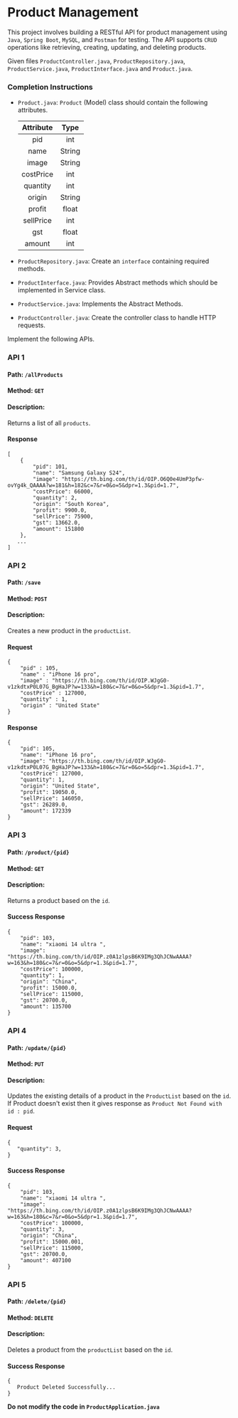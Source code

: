 # Product Management

This project involves building a RESTful API for product management using `Java`, `Spring Boot`, `MySQL`, and `Postman` for testing. The API supports `CRUD` operations like retrieving, creating, updating, and deleting products.
 
Given files `ProductController.java`, `ProductRepository.java`, `ProductService.java`, `ProductInterface.java` and  `Product.java`.

### Completion Instructions

- `Product.java`: `Product` (Model) class should contain the following attributes.

    | Attribute |  Type  |
    | :-------: | :----: |
    |    pid    |  int   |
    |    name   | String |
    |   image   | String |
    |  costPrice   | int |
    |  quantity | int |
    |  origin   | String |
    |  profit   | float |
    |  sellPrice   | int |
    |    gst    | float |
    |   amount  | int |
    

- `ProductRepository.java`: Create an `interface` containing required methods.
- `ProductInterface.java`: Provides Abstract methods which should be implemented in Service class.
- `ProductService.java`: Implements the Abstract Methods.
- `ProductController.java`: Create the controller class to handle HTTP requests.  

Implement the following APIs.

### API 1

#### Path: `/allProducts`

#### Method: `GET`

#### Description:

Returns a list of all `products`.

#### Response

```
[
    {
        "pid": 101,
        "name": "Samsung Galaxy S24",
        "image": "https://th.bing.com/th/id/OIP.O6Q0e4UmP3pfw-ovYg4k_QAAAA?w=181&h=182&c=7&r=0&o=5&dpr=1.3&pid=1.7",
        "costPrice": 66000,
        "quantity": 2,
        "origin": "South Korea",
        "profit": 9900.0,
        "sellPrice": 75900,
        "gst": 13662.0,
        "amount": 151800
    },
   ...
]
```

### API 2

#### Path: `/save`

#### Method: `POST`

#### Description:

Creates a new product in the `productList`.

#### Request

```
{
    "pid" : 105,
    "name" : "iPhone 16 pro",
    "image" : "https://th.bing.com/th/id/OIP.WJgG0-v1zkdtxP0L07G_BgHaJP?w=133&h=180&c=7&r=0&o=5&dpr=1.3&pid=1.7",
    "costPrice" : 127000,
    "quantity" : 1,
    "origin" : "United State"
}
```

#### Response

```
{
    "pid": 105,
    "name": "iPhone 16 pro",
    "image": "https://th.bing.com/th/id/OIP.WJgG0-v1zkdtxP0L07G_BgHaJP?w=133&h=180&c=7&r=0&o=5&dpr=1.3&pid=1.7",
    "costPrice": 127000,
    "quantity": 1,
    "origin": "United State",
    "profit": 19050.0,
    "sellPrice": 146050,
    "gst": 26289.0,
    "amount": 172339
}
```

### API 3

#### Path: `/product/{pid}`

#### Method: `GET`

#### Description: 
 
Returns a product based on the `id`. 


#### Success Response

```
{
    "pid": 103,
    "name": "xiaomi 14 ultra ",
    "image": "https://th.bing.com/th/id/OIP.z0A1zlpsB6K9IMg3QhJCNwAAAA?w=163&h=180&c=7&r=0&o=5&dpr=1.3&pid=1.7",
    "costPrice": 100000,
    "quantity": 1,
    "origin": "China",
    "profit": 15000.0,
    "sellPrice": 115000,
    "gst": 20700.0,
    "amount": 135700
}
```

### API 4

#### Path: `/update/{pid}`

#### Method: `PUT`

#### Description:

Updates the existing details of a product in the `ProductList` based on the `id`. If Product doesn't exist then it gives response as `Product Not Found with id : pid`.

#### Request

```
{
   "quantity": 3,
}
```

#### Success Response

```
{
    "pid": 103,
    "name": "xiaomi 14 ultra ",
    "image": "https://th.bing.com/th/id/OIP.z0A1zlpsB6K9IMg3QhJCNwAAAA?w=163&h=180&c=7&r=0&o=5&dpr=1.3&pid=1.7",
    "costPrice": 100000,
    "quantity": 3,
    "origin": "China",
    "profit": 15000.001,
    "sellPrice": 115000,
    "gst": 20700.0,
    "amount": 407100
}
```

### API 5

#### Path: `/delete/{pid}`

#### Method: `DELETE`

#### Description:

Deletes a product from the `productList`  based on the `id`.

#### Success Response

```
{
   Product Deleted Successfully...
}
```


**Do not modify the code in `ProductApplication.java`**
